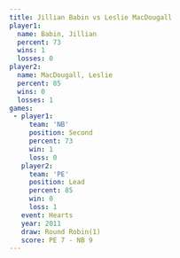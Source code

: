 ```yaml
---
title: Jillian Babin vs Leslie MacDougall
player1:                  
  name: Babin, Jillian    
  percent: 73             
  wins: 1                 
  losses: 0               
player2:                  
  name: MacDougall, Leslie
  percent: 85             
  wins: 0                 
  losses: 1               
games:
 - player1:          
     team: 'NB'      
     position: Second
     percent: 73     
     win: 1          
     loss: 0         
   player2:        
     team: 'PE'    
     position: Lead
     percent: 85   
     win: 0        
     loss: 1       
   event: Hearts       
   year: 2011          
   draw: Round Robin(1)
   score: PE 7 - NB 9  
---
```

